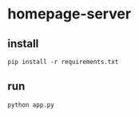 # homepage-server

## install
```shell
pip install -r requirements.txt
```

## run
```shell
python app.py
```